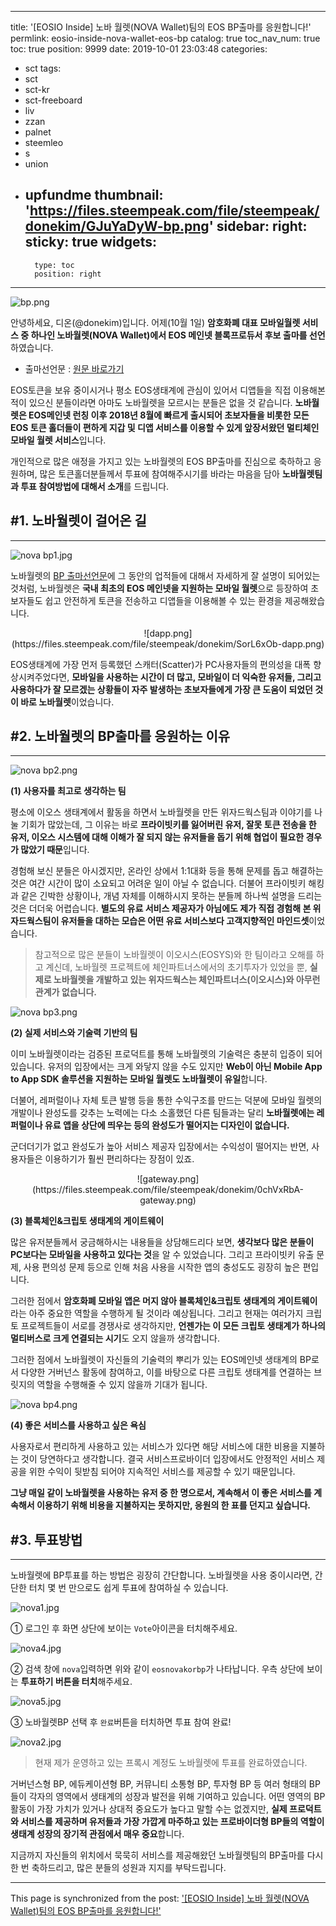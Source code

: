 
---
title: '[EOSIO Inside] 노바 월렛(NOVA Wallet)팀의 EOS BP출마를 응원합니다!'
permlink: eosio-inside-nova-wallet-eos-bp
catalog: true
toc_nav_num: true
toc: true
position: 9999
date: 2019-10-01 23:03:48
categories:
- sct
tags:
- sct
- sct-kr
- sct-freeboard
- liv
- zzan
- palnet
- steemleo
- s
- union
- upfundme
thumbnail: 'https://files.steempeak.com/file/steempeak/donekim/GJuYaDyW-bp.png'
sidebar:
    right:
        sticky: true
widgets:
    -
        type: toc
        position: right
---


![bp.png](https://files.steempeak.com/file/steempeak/donekim/GJuYaDyW-bp.png)

안녕하세요, 디온(@donekim)입니다. 어제(10월 1일) **암호화폐 대표 모바일월렛 서비스 중 하나인 노바월렛(NOVA Wallet)에서 EOS 메인넷 블록프로듀서 후보 출마를 선언**하였습니다. 

- 출마선언문 : [원문 바로가기](https://medium.com/eosnova/%EB%85%B8%EB%B0%94%EC%9B%94%EB%A0%9B-eos-block-producer-%ED%9B%84%EB%B3%B4-%EC%B6%9C%EB%A7%88-%EC%84%A0%EC%96%B8-e6b6f169f536)

EOS토큰을 보유 중이시거나 평소 EOS생태계에 관심이 있어서 디앱들을 직접 이용해본 적이 있으신 분들이라면 아마도 노바월렛을 모르시는 분들은 없을 것 같습니다. **노바월렛은 EOS메인넷 런칭 이후 2018년 8월에 빠르게 출시되어 초보자들을 비롯한 모든 EOS 토큰 홀더들이 편하게 지갑 및 디앱 서비스를 이용할 수 있게 앞장서왔던 멀티체인 모바일 월렛 서비스**입니다.

개인적으로 많은 애정을 가지고 있는 노바월렛의 EOS BP출마를 진심으로 축하하고 응원하며, 많은 토큰홀더분들께서 투표에 참여해주시기를 바라는 마음을 담아 **노바월렛팀과 투표 참여방법에 대해서 소개**를 드립니다.


## #1. 노바월렛이 걸어온 길
---

![nova bp1.jpg](https://files.steempeak.com/file/steempeak/donekim/YaHuWbal-nova20bp1.jpg)

노바월렛의 [BP 출마선언문](https://medium.com/eosnova/%EB%85%B8%EB%B0%94%EC%9B%94%EB%A0%9B-eos-block-producer-%ED%9B%84%EB%B3%B4-%EC%B6%9C%EB%A7%88-%EC%84%A0%EC%96%B8-e6b6f169f536)에 그 동안의 업적들에 대해서 자세하게 잘 설명이 되어있는 것처럼, 노바월렛은 **국내 최초의 EOS 메인넷을 지원하는 모바일 월렛**으로 등장하여 초보자들도 쉽고 안전하게 토큰을 전송하고 디앱들을 이용해볼 수 있는 환경을 제공해왔습니다.

<center>![dapp.png](https://files.steempeak.com/file/steempeak/donekim/SorL6xOb-dapp.png)</center>

EOS생태계에 가장 먼저 등록했던 스캐터(Scatter)가 PC사용자들의 편의성을 대폭 향상시켜주었다면, **모바일을 사용하는 시간이 더 많고, 모바일이 더 익숙한 유저들, 그리고 사용하다가 잘 모르겠는 상황들이 자주 발생하는 초보자들에게 가장 큰 도움이 되었던 것이 바로 노바월렛**이었습니다. 

## #2. 노바월렛의 BP출마를 응원하는 이유
---
![nova bp2.png](https://files.steempeak.com/file/steempeak/donekim/ASj4dnHB-nova20bp2.png)

**(1) 사용자를 최고로 생각하는 팀**

평소에 이오스 생태계에서 활동을 하면서 노바월렛을 만든 위자드웍스팀과 이야기를 나눌 기회가 많았는데, 그 이유는 바로 **프라이빗키를 잃어버린 유저, 잘못 토큰 전송을 한 유저, 이오스 시스템에 대해 이해가 잘 되지 않는 유저들을 돕기 위해 협업이 필요한 경우가 많았기 때문**입니다.

경험해 보신 분들은 아시겠지만, 온라인 상에서 1:1대화 등을 통해 문제를 돕고 해결하는 것은 여간 시간이 많이 소요되고 어려운 일이 아닐 수 없습니다. 더불어 프라이빗키 해킹과 같은 긴박한 상황이나, 개념 자체를 이해하시지 못하는 분들께 하나씩 설명을 드리는 것은 더더욱 어렵습니다. **별도의 유료 서비스 제공자가 아님에도 제가 직접 경험해 본 위자드웍스팀이 유저들을 대하는 모습은 어떤 유료 서비스보다 고객지향적인 마인드셋**이었습니다. 

> 참고적으로 많은 분들이 노바월렛이 이오시스(EOSYS)와 한 팀이라고 오해를 하고 계신데, 노바월렛 프로젝트에 체인파트너스에서의 초기투자가 있었을 뿐, **실제로 노바월렛을 개발하고 있는 위자드웍스는 체인파트너스(이오시스)와 아무런 관계가 없습니다.**

![nova bp3.png](https://files.steempeak.com/file/steempeak/donekim/BEIRmcB9-nova20bp3.png)

**(2) 실제 서비스와 기술력 기반의 팀**

이미 노바월렛이라는 검증된 프로덕트를 통해 노바월렛의 기술력은 충분히 입증이 되어 있습니다. 유저의 입장에서는 크게 와닿지 않을 수도 있지만 **Web이 아닌 Mobile App to App SDK 솔루션을 지원하는 모바일 월렛도 노바월렛이 유일**합니다. 

더불어, 레퍼럴이나 자체 토큰 발행 등을 통한 수익구조를 만드는 덕분에 모바일 월렛의 개발이나 완성도를 갖추는 노력에는 다소 소홀했던 다른 팀들과는 달리 **노바월렛에는 레퍼럴이나 유료 앱을 상단에 띄우는 등의 완성도가 떨어지는 디자인이 없습니다.**

군더더기가 없고 완성도가 높아 서비스 제공자 입장에서는 수익성이 떨어지는 반면, 사용자들은 이용하기가 훨씬 편리하다는 장점이 있죠.

<center>![gateway.png](https://files.steempeak.com/file/steempeak/donekim/0chVxRbA-gateway.png)</center>

**(3) 블록체인&크립토 생태계의 게이트웨이**

많은 유저분들께서 궁금해하시는 내용들을 상담해드리다 보면, **생각보다 많은 분들이 PC보다는 모바일을 사용하고 있다는 것**을 알 수 있었습니다. 그리고 프라이빗키 유출 문제, 사용 편의성 문제 등으로 인해 처음 사용을 시작한 앱의 충성도도 굉장히 높은 편입니다.

그러한 점에서 **암호화폐 모바일 앱은 머지 않아 블록체인&크립토 생태계의 게이트웨이**라는 아주 중요한 역할을 수행하게 될 것이라 예상됩니다. 그리고 현재는 여러가지 크립토 프로젝트들이 서로를 경쟁사로 생각하지만, **언젠가는 이 모든 크립토 생태계가 하나의 멀티버스로 크게 연결되는 시기**도 오지 않을까 생각합니다.

그러한 점에서 노바월렛이 자신들의 기술력의 뿌리가 있는 EOS메인넷 생태계의 BP로서 다양한 거버넌스 활동에 참여하고, 이를 바탕으로 다른 크립토 생태계를 연결하는 브릿지의 역할을 수행해줄 수 있지 않을까 기대가 됩니다.



![nova bp4.png](https://files.steempeak.com/file/steempeak/donekim/zpJ4xymF-nova20bp4.png)

**(4) 좋은 서비스를 사용하고 싶은 욕심**

사용자로서 편리하게 사용하고 있는 서비스가 있다면 해당 서비스에 대한 비용을 지불하는 것이 당연하다고 생각합니다. 결국 서비스프로바이더 입장에서도 안정적인 서비스 제공을 위한 수익이 뒷받침 되어야 지속적인 서비스를 제공할 수 있기 때문입니다.

**그냥 매일 같이 노바월렛을 사용하는 유저 중 한 명으로서, 계속해서 이 좋은 서비스를 계속해서 이용하기 위해 비용을 지불하지는 못하지만, 응원의 한 표를 던지고 싶습니다.**

## #3. 투표방법
---

노바월렛에 BP투표를 하는 방법은 굉장히 간단합니다. 노바월렛을 사용 중이시라면, 간단한 터치 몇 번 만으로도 쉽게 투표에 참여하실 수 있습니다.

![nova1.jpg](https://files.steempeak.com/file/steempeak/donekim/1mHBJlEn-nova1.jpg)

① 로그인 후 화면 상단에 보이는 `Vote`아이콘을 터치해주세요.

![nova4.jpg](https://files.steempeak.com/file/steempeak/donekim/XxFS5B2I-nova4.jpg)

② 검색 창에 `nova`입력하면 위와 같이 `eosnovakorbp`가 나타납니다. 우측 상단에 보이는 **투표하기 버튼을 터치**해주세요.

![nova5.jpg](https://files.steempeak.com/file/steempeak/donekim/MSZbF7Aj-nova5.jpg)
 
③ 노바월렛BP 선택 후 `완료`버튼을 터치하면 투표 참여 완료!

![nova2.jpg](https://files.steempeak.com/file/steempeak/donekim/YLQqlpzP-nova2.jpg)

> 현재 제가 운영하고 있는 프록시 계정도 노바월렛에 투표를 완료하였습니다. 

거버넌스형 BP, 에듀케이션형 BP, 커뮤니티 소통형 BP, 투자형 BP 등 여러 형태의 BP들이 각자의 영역에서 생태계의 성장과 발전을 위해 기여하고 있습니다. 어떤 영역의 BP활동이 가장 가치가 있거나 상대적 중요도가 높다고 말할 수는 없겠지만, **실제 프로덕트와 서비스를 제공하며 유저들과 가장 가깝게 마주하고 있는 프로바이더형 BP들의 역할이 생태계 성장의 장기적 관점에서 매우 중요**합니다. 

지금까지 자신들의 위치에서 묵묵히 서비스를 제공해왔던 노바월렛팀의 BP출마를 다시 한 번 축하드리고, 많은 분들의 성원과 지지를 부탁드립니다.

- - -

This page is synchronized from the post: ['[EOSIO Inside] 노바 월렛(NOVA Wallet)팀의 EOS BP출마를 응원합니다!'](https://steemit.com/@donekim/eosio-inside-nova-wallet-eos-bp)
